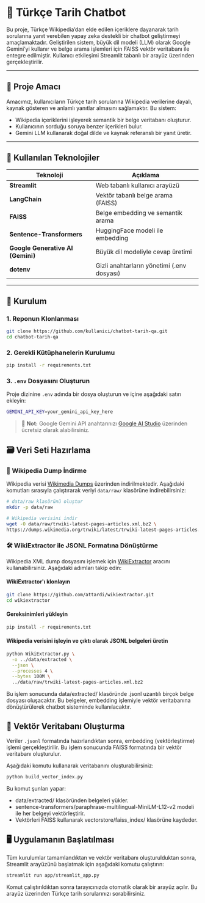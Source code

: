 # 📜 Türkçe Tarih Chatbot

Bu proje, Türkçe Wikipedia’dan elde edilen içeriklere dayanarak tarih sorularına yanıt verebilen yapay zeka destekli bir chatbot geliştirmeyi amaçlamaktadır. Geliştirilen sistem, büyük dil modeli (LLM) olarak Google Gemini’yi kullanır ve belge arama işlemleri için FAISS vektör veritabanı ile entegre edilmiştir. Kullanıcı etkileşimi Streamlit tabanlı bir arayüz üzerinden gerçekleştirilir.

---

## 🎯 Proje Amacı

Amacımız, kullanıcıların Türkçe tarih sorularına Wikipedia verilerine dayalı, kaynak gösteren ve anlamlı yanıtlar almasını sağlamaktır. Bu sistem:

- Wikipedia içeriklerini işleyerek semantik bir belge veritabanı oluşturur.
- Kullanıcının sorduğu soruya benzer içerikleri bulur.
- Gemini LLM kullanarak doğal dilde ve kaynak referanslı bir yanıt üretir.

---

## 🧠 Kullanılan Teknolojiler

| Teknoloji | Açıklama |
|----------|----------|
| **Streamlit** | Web tabanlı kullanıcı arayüzü |
| **LangChain** | Vektör tabanlı belge arama (FAISS) |
| **FAISS** | Belge embedding ve semantik arama |
| **Sentence-Transformers** | HuggingFace modeli ile embedding |
| **Google Generative AI (Gemini)** | Büyük dil modeliyle cevap üretimi |
| **dotenv** | Gizli anahtarların yönetimi (.env dosyası) |

---

## 🧩 Kurulum

### 1. Reponun Klonlanması

```bash
git clone https://github.com/kullanici/chatbot-tarih-qa.git
cd chatbot-tarih-qa
```

### 2. Gerekli Kütüphanelerin Kurulumu

```bash
pip install -r requirements.txt
```

### 3. `.env` Dosyasını Oluşturun

Proje dizinine `.env` adında bir dosya oluşturun ve içine aşağıdaki satırı ekleyin:

```bash
GEMINI_API_KEY=your_gemini_api_key_here
```

> 🔑 **Not:** Google Gemini API anahtarınızı [Google AI Studio](https://makersuite.google.com/app) üzerinden ücretsiz olarak alabilirsiniz.

## 🗃️ Veri Seti Hazırlama

### 🔽 Wikipedia Dump İndirme

Wikipedia verisi [Wikimedia Dumps](https://dumps.wikimedia.org/trwiki/latest/) üzerinden indirilmektedir. Aşağıdaki komutları sırasıyla çalıştırarak veriyi `data/raw/` klasörüne indirebilirsiniz:

```bash
# data/raw klasörünü oluştur
mkdir -p data/raw

# Wikipedia verisini indir
wget -O data/raw/trwiki-latest-pages-articles.xml.bz2 \
https://dumps.wikimedia.org/trwiki/latest/trwiki-latest-pages-articles.xml.bz2
```
### 🛠️ WikiExtractor ile JSONL Formatına Dönüştürme

Wikipedia XML dump dosyasını işlemek için [WikiExtractor](https://github.com/attardi/wikiextractor) aracını kullanabilirsiniz. Aşağıdaki adımları takip edin:

#### WikiExtractor'ı klonlayın
```bash
git clone https://github.com/attardi/wikiextractor.git
cd wikiextractor
```

#### Gereksinimleri yükleyin
```bash
pip install -r requirements.txt
```
#### Wikipedia verisini işleyin ve çıktı olarak JSONL belgeleri üretin
```bash
python WikiExtractor.py \
  -o ../data/extracted \
  --json \
  --processes 4 \
  --bytes 100M \
  ../data/raw/trwiki-latest-pages-articles.xml.bz2
```
Bu işlem sonucunda data/extracted/ klasöründe .jsonl uzantılı birçok belge dosyası oluşacaktır.
Bu belgeler, embedding işlemiyle vektör veritabanına dönüştürülerek chatbot sisteminde kullanılacaktır.

## 🔨 Vektör Veritabanı Oluşturma

Veriler `.jsonl` formatında hazırlandıktan sonra, embedding (vektörleştirme) işlemi gerçekleştirilir. Bu işlem sonucunda FAISS formatında bir vektör veritabanı oluşturulur.

Aşağıdaki komutu kullanarak veritabanını oluşturabilirsiniz:

```bash
python build_vector_index.py
```
Bu komut şunları yapar:
- data/extracted/ klasöründen belgeleri yükler.
- sentence-transformers/paraphrase-multilingual-MiniLM-L12-v2 modeli ile her belgeyi  vektörleştirir.
- Vektörleri FAISS kullanarak vectorstore/faiss_index/ klasörüne kaydeder.

## 🖥️ Uygulamanın Başlatılması

Tüm kurulumlar tamamlandıktan ve vektör veritabanı oluşturulduktan sonra, Streamlit arayüzünü başlatmak için aşağıdaki komutu çalıştırın:

```bash
streamlit run app/streamlit_app.py
```
Komut çalıştırıldıktan sonra tarayıcınızda otomatik olarak bir arayüz açılır. Bu arayüz üzerinden Türkçe tarih sorularınızı sorabilirsiniz.
